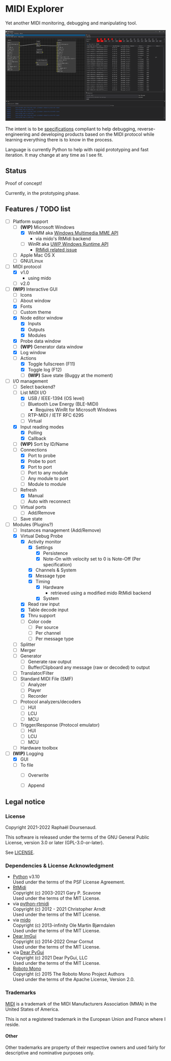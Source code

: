 MIDI Explorer
=============

Yet another MIDI monitoring, debugging and manipulating tool.

![GUI](_screenshots/GUIwithmonitortitles.png)

The intent is to be [specifications](https://www.midi.org/specifications) compliant to help debugging,
reverse-engineering and developing products based on the MIDI protocol while learning everything there is to know in the
process.

Language is currently Python to help with rapid prototyping and fast iteration. It may change at any time as I see fit.


Status
------

Proof of concept!

Currently, in the prototyping phase.


Features / TODO list
--------------------

- [ ] Platform support
  - [ ] **(WIP)** Microsoft Windows
    - [x] WinMM aka [Windows Multimedia MME API](https://docs.microsoft.com/fr-fr/windows/win32/api/mmeapi/)
      - via mido's RtMidi backend
    - [ ] WinRt aka [UWP Windows Runtime API](https://docs.microsoft.com/en-us/uwp/api/windows.devices.midi)
      - [RtMidi related  issue](https://github.com/thestk/rtmidi/issues/145)
  - [ ] Apple Mac OS X
  - [ ] GNU/Linux
- [ ] MIDI protocol
  - [x] v1.0
    - using mido
  - [ ] v2.0
- [ ] **(WIP)** Interactive GUI
  - [ ] Icons
  - [ ] About window
  - [x] Fonts
  - [ ] Custom theme
  - [X] Node editor window
    - [X] Inputs
    - [X] Outputs
    - [x] Modules
  - [x] Probe data window
  - [ ] **(WIP)** Generator data window
  - [x] Log window
  - [ ] Actions
    - [x] Toggle fullscreen (F11)
    - [x] Toggle log (F12)
    - [ ] **(WIP)** Save state (Buggy at the moment)
- [ ] I/O management
  - [ ] Select backend?
  - [ ] List MIDI I/O
    - [x] USB / IEEE-1394 (OS level)
    - [ ] Bluetooth Low Energy (BLE-MIDI)
      - Requires WinRt for Microsoft Windows
    - [ ] RTP-MIDI / IETF RFC 6295
    - [ ] Virtual
  - [x] Input reading modes
    - [x] Polling
    - [x] Callback
  - [ ] **(WIP)** Sort by ID/Name
  - [ ] Connections
    - [x] Port to probe
    - [x] Probe to port
    - [x] Port to port
    - [ ] Port to any module
    - [ ] Any module to port
    - [ ] Module to module
  - [ ] Refresh
    - [X] Manual
    - [ ] Auto with reconnect
  - [ ] Virtual ports
    - [ ] Add/Remove
  - [ ] Save state
- [ ] Modules (Plugins?)
  - [ ] Instances management (Add/Remove)
  - [x] Virtual Debug Probe
    - [x] Activity monitor
      - [x] Settings
        - [x] Persistence
        - [x] Note-On with velocity set to 0 is Note-Off (Per specification)
      - [x] Channels & System
      - [x] Message type
      - [x] Timing
        - [x] Hardware
          - retrieved using a modified mido RtMidi backend
        - [x] System
    - [x] Read raw input
    - [x] Table decode input
    - [x] Thru support
    - [ ] Color code
      - [ ] Per source
      - [ ] Per channel
      - [ ] Per message type
  - [ ] Splitter
  - [ ] Merger
  - [ ] Generator
    - [ ] Generate raw output
    - [ ] Buffer/Clipboard any message (raw or decoded) to output
  - [ ] Translator/Filter
  - [ ] Standard MIDI File (SMF)
    - [ ] Analyzer
    - [ ] Player
    - [ ] Recorder
  - [ ] Protocol analyzers/decoders
    - [ ] HUI
    - [ ] LCU
    - [ ] MCU
  - [ ] Trigger/Response (Protocol emulator)
    - [ ] HUI
    - [ ] LCU
    - [ ] MCU
  - [ ] Hardware toolbox
- [ ] **(WIP)** Logging
  - [x] GUI
  - [ ] To file
    - [ ] Overwrite
    - [ ] Append


Legal notice
------------

### License

Copyright 2021-2022 Raphaël Doursenaud.

This software is released under the terms of the GNU General Public License, version 3.0 or later (GPL-3.0-or-later).

See [LICENSE](LICENSE).

### Dependencies & License Acknowledgment

- [Python](https://python.org) v3.10  
  Used under the terms of the PSF License Agreement.
- [RtMidi](https://github.com/thestk/rtmidi)  
  Copyright (c) 2003-2021 Gary P. Scavone  
  Used under the terms of the MIT License.
- via [python-rtmidi](https://github.com/SpotlightKid/python-rtmidi)  
  Copyright (c) 2012 - 2021 Christopher Arndt  
  Used under the terms of the MIT License.
- via [mido](https://github.com/mido/mido)  
  Copyright (c) 2013-infinity Ole Martin Bjørndalen    
  Used under the terms of the MIT License.
- [Dear ImGui](https://github.com/ocornut/imgui)  
  Copyright (c) 2014-2022 Omar Cornut  
  Used under the terms of the MIT License.
- via [Dear PyGui](https://github.com/hoffstadt/DearPyGui)  
  Copyright (c) 2021 Dear PyGui, LLC  
  Used under the terms of the MIT License.
- [Roboto Mono](https://github.com/googlefonts/RobotoMono)  
  Copyright (c) 2015 The Roboto Mono Project Authors  
  Used under the terms of the Apache License, Version 2.0.

### Trademarks

[MIDI](https://midi.org) is a trademark of the MIDI Manufacturers Association (MMA) in the United States of America.

This is not a registered trademark in the European Union and France where I reside.

#### Other

Other trademarks are property of their respective owners and used fairly for descriptive and nominative purposes only.

